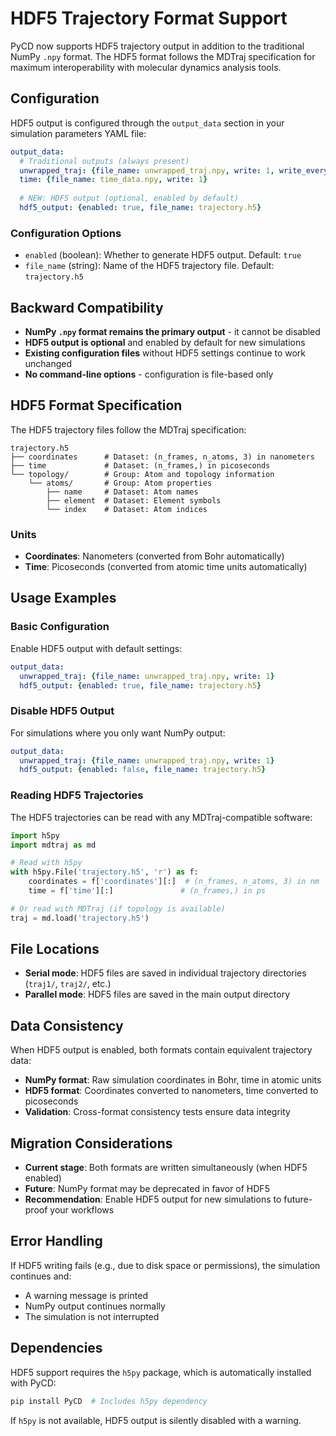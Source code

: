 # HDF5 Trajectory Format Support

PyCD now supports HDF5 trajectory output in addition to the traditional NumPy `.npy` format. The HDF5 format follows the MDTraj specification for maximum interoperability with molecular dynamics analysis tools.

## Configuration

HDF5 output is configured through the `output_data` section in your simulation parameters YAML file:

```yaml
output_data:
  # Traditional outputs (always present)
  unwrapped_traj: {file_name: unwrapped_traj.npy, write: 1, write_every_step: 0}
  time: {file_name: time_data.npy, write: 1}
  
  # NEW: HDF5 output (optional, enabled by default)
  hdf5_output: {enabled: true, file_name: trajectory.h5}
```

### Configuration Options

- `enabled` (boolean): Whether to generate HDF5 output. Default: `true`
- `file_name` (string): Name of the HDF5 trajectory file. Default: `trajectory.h5`

## Backward Compatibility

- **NumPy `.npy` format remains the primary output** - it cannot be disabled
- **HDF5 output is optional** and enabled by default for new simulations  
- **Existing configuration files** without HDF5 settings continue to work unchanged
- **No command-line options** - configuration is file-based only

## HDF5 Format Specification

The HDF5 trajectory files follow the MDTraj specification:

```
trajectory.h5
├── coordinates      # Dataset: (n_frames, n_atoms, 3) in nanometers
├── time             # Dataset: (n_frames,) in picoseconds  
└── topology/        # Group: Atom and topology information
    └── atoms/       # Group: Atom properties
        ├── name     # Dataset: Atom names
        ├── element  # Dataset: Element symbols
        └── index    # Dataset: Atom indices
```

### Units

- **Coordinates**: Nanometers (converted from Bohr automatically)
- **Time**: Picoseconds (converted from atomic time units automatically)

## Usage Examples

### Basic Configuration

Enable HDF5 output with default settings:

```yaml
output_data:
  unwrapped_traj: {file_name: unwrapped_traj.npy, write: 1}
  hdf5_output: {enabled: true, file_name: trajectory.h5}
```

### Disable HDF5 Output

For simulations where you only want NumPy output:

```yaml
output_data:
  unwrapped_traj: {file_name: unwrapped_traj.npy, write: 1}
  hdf5_output: {enabled: false, file_name: trajectory.h5}
```

### Reading HDF5 Trajectories

The HDF5 trajectories can be read with any MDTraj-compatible software:

```python
import h5py
import mdtraj as md

# Read with h5py
with h5py.File('trajectory.h5', 'r') as f:
    coordinates = f['coordinates'][:]  # (n_frames, n_atoms, 3) in nm
    time = f['time'][:]               # (n_frames,) in ps

# Or read with MDTraj (if topology is available)
traj = md.load('trajectory.h5')
```

## File Locations

- **Serial mode**: HDF5 files are saved in individual trajectory directories (`traj1/`, `traj2/`, etc.)
- **Parallel mode**: HDF5 files are saved in the main output directory

## Data Consistency

When HDF5 output is enabled, both formats contain equivalent trajectory data:

- **NumPy format**: Raw simulation coordinates in Bohr, time in atomic units
- **HDF5 format**: Coordinates converted to nanometers, time converted to picoseconds
- **Validation**: Cross-format consistency tests ensure data integrity

## Migration Considerations

- **Current stage**: Both formats are written simultaneously (when HDF5 enabled)
- **Future**: NumPy format may be deprecated in favor of HDF5
- **Recommendation**: Enable HDF5 output for new simulations to future-proof your workflows

## Error Handling

If HDF5 writing fails (e.g., due to disk space or permissions), the simulation continues and:

- A warning message is printed
- NumPy output continues normally
- The simulation is not interrupted

## Dependencies

HDF5 support requires the `h5py` package, which is automatically installed with PyCD:

```bash
pip install PyCD  # Includes h5py dependency
```

If `h5py` is not available, HDF5 output is silently disabled with a warning.